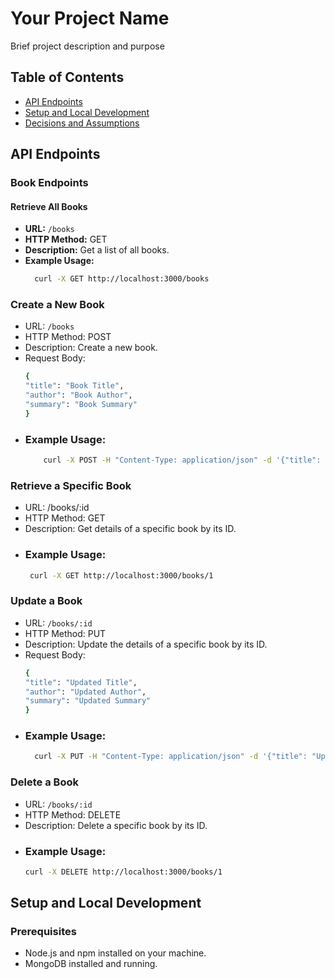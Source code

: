 # Your Project Name

Brief project description and purpose

## Table of Contents

- [API Endpoints](#api-endpoints)
- [Setup and Local Development](#setup-and-local-development)
- [Decisions and Assumptions](#decisions-and-assumptions)

## API Endpoints

### Book Endpoints

#### Retrieve All Books

- **URL:** `/books`
- **HTTP Method:** GET
- **Description:** Get a list of all books.
- **Example Usage:**
  ```bash
    curl -X GET http://localhost:3000/books
### Create a New Book
- URL: `/books`
- HTTP Method: POST
- Description: Create a new book.
- Request Body:
  ```bash
  {
  "title": "Book Title",
  "author": "Book Author",
  "summary": "Book Summary"
  }
- ### Example Usage:
  ```bash
      curl -X POST -H "Content-Type: application/json" -d '{"title": "Book Title", "author": "Book Author", "summary": "Book Summary"}' http://localhost:3000/books
### Retrieve a Specific Book
- URL: /books/:id
- HTTP Method: GET
- Description: Get details of a specific book by its ID.
- ### Example Usage:
  ```bash
   curl -X GET http://localhost:3000/books/1

### Update a Book
- URL: `/books/:id`
- HTTP Method: PUT
- Description: Update the details of a specific book by its ID.
- Request Body:
  ```bash
  {
  "title": "Updated Title",
  "author": "Updated Author",
  "summary": "Updated Summary"
  }
- ### Example Usage:
  ```bash
    curl -X PUT -H "Content-Type: application/json" -d '{"title": "Updated Title", "author": "Updated Author", "summary": "Updated Summary"}' http://localhost:3000/books/1
### Delete a Book
- URL: `/books/:id`
- HTTP Method: DELETE
- Description: Delete a specific book by its ID.
- ### Example Usage:
  ```bash
  curl -X DELETE http://localhost:3000/books/1

## Setup and Local Development
### Prerequisites
- Node.js and npm installed on your machine.
- MongoDB installed and running.
